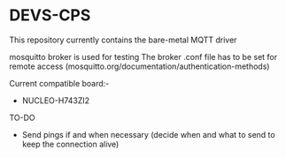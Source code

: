 # DEVS-CPS
This repository currently contains the bare-metal MQTT driver

mosquitto broker is used for testing
The broker .conf file has to be set for remote access (mosquitto.org/documentation/authentication-methods)

Current compatible board:-
 - NUCLEO-H743ZI2

TO-DO
- Send pings if and when necessary (decide when and what to send to keep the connection alive)